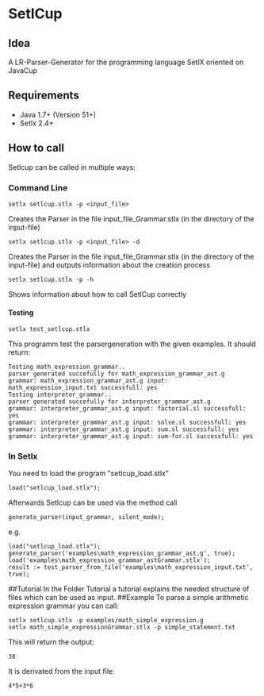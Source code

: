 # SetlCup
## Idea
A LR-Parser-Generator for the programming language SetlX oriented on JavaCup
## Requirements
 - Java 1.7+ (Version 51+)
 - Setlx 2.4+
 
## How to call
Setlcup can be called in multiple ways:
### Command Line
```
setlx setlcup.stlx -p <input_file>
```
Creates the Parser in the file  input_file_Grammar.stlx (in the directory of the input-file)
```
setlx setlcup.stlx -p <input_file> -d
```
Creates the Parser in the file input_file_Grammar.stlx (in the directory of the input-file) and outputs information about the creation process
```
setlx setlcup.stlx -p -h
```
Shows information about how to call SetlCup correctly
#### Testing
```
setlx test_setlcup.stlx
```
This programm test the parsergeneration with the given examples.
It should return:
```
Testing math_expression_grammar..
parser generated succefully for math_expression_grammar_ast.g
grammar: math_expression_grammar_ast.g input: math_expression_input.txt successfull: yes
Testing interpreter_grammar..
parser generated succefully for interpreter_grammar_ast.g
grammar: interpreter_grammar_ast.g input: factorial.sl successfull: yes
grammar: interpreter_grammar_ast.g input: solve.sl successfull: yes
grammar: interpreter_grammar_ast.g input: sum.sl successfull: yes
grammar: interpreter_grammar_ast.g input: sum-for.sl successfull: yes
```
### In Setlx
You need to load the program "setlcup_load.stlx"
```
load("setlcup_load.stlx");
```
Afterwards Setlcup can be used via the method call
```
generate_parser(input_grammar, silent_mode);
```
e.g.
```
load("setlcup_load.stlx");
generate_parser('examples\math_expression_grammar_ast.g', true);
load('examples\math_expression_grammar_astGrammar.stlx');
result := test_parser_from_file('examples\math_expression_input.txt', true);
```
##Tutorial
In the Folder Tutorial a tutorial explains the needed structure of files which can be used as input.
##Example
To parse a simple arithmetic expression grammar you can call:
```
setlx setlcup.stlx -p examples/math_simple_expression.g
setlx math_simple_expressionGrammar.stlx -p simple_statement.txt
```
This will return the output:
```
38
```
It is derivated from the input file:
```
4*5+3*6
```
